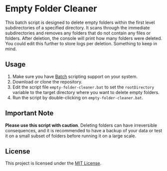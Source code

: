 # Empty Folder Cleaner

This batch script is designed to delete empty folders within the first level subdirectories of a specified directory. It scans through the immediate subdirectories and removes any folders that do not contain any files or folders. After deletion, the console will print how many folders were deleted. You could edit this further to store logs per deletion. Something to keep in mind.

## Usage

1. Make sure you have [Batch](https://en.wikipedia.org/wiki/Batch_file) scripting support on your system.
2. Download or clone the repository.
3. Edit the script file `empty-folder-cleaner.bat` to set the `rootDirectory` variable to the target directory where you want to delete empty folders.
4. Run the script by double-clicking on `empty-folder-cleaner.bat`.

## Important Note

**Please use this script with caution**. Deleting folders can have irreversible consequences, and it is recommended to have a backup of your data or test it on a small subset of folders before running it on a large scale.

## License

This project is licensed under the [MIT License](LICENSE).
